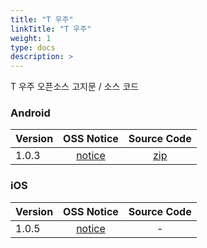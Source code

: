 ```yaml
---
title: "T 우주"
linkTitle: "T 우주"
weight: 1
type: docs
description: >
---
```


T 우주 오픈소스 고지문 / 소스 코드

### Android

| Version | OSS Notice | Source Code |
|---|:---:|:---:|
| 1.0.3 | [notice](https://opensource.sktelecom.com/compliance_artifacts/t_universe/android/1.0.3/T-Universe_Android_1.0.3_OSS_Notice.html)  | [zip](https://opensource.sktelecom.com/compliance_artifacts/t_universe/android/1.0.3/tuniverse_open_source_license.zip) |

### iOS

| Version | OSS Notice | Source Code |
|---|:---:|:---:|
| 1.0.5 | [notice](https://opensource.sktelecom.com/compliance_artifacts/t_universe/ios/1.0.5/T-Universe_iOS_1.0.5_OSS_Notice.html)  | - |